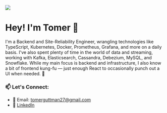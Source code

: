 ![](https://komarev.com/ghpvc/?username=tomerguttman)

# Hey! I'm Tomer 👋

I'm a Backend and Site-Reliability Engineer, wrangling technologies like TypeScript, Kubernetes, Docker, Prometheus, Grafana, and more on a daily basis. I've also spent plenty of time in the world of data and streaming, working with Kafka, Elasticsearch, Cassandra, Debezium, MySQL, and Snowflake. While my main focus is backend and infrastructure, I also know a bit of frontend kung-fu — just enough React to occasionally punch out a UI when needed. 🥋

### 📫 Let's Connect:
- 📧 Email: tomerguttman27@gmail.com
- 💼 [LinkedIn](https://www.linkedin.com/in/tomergut/)
